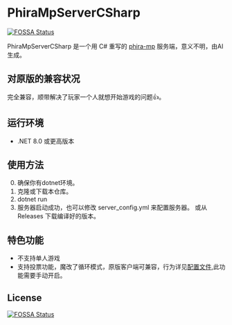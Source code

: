 # PhiraMpServerCSharp
[![FOSSA Status](https://app.fossa.com/api/projects/git%2Bgithub.com%2FNuanRMxi-Lazy-Team%2FPhiraMpServerCSharp.svg?type=shield)](https://app.fossa.com/projects/git%2Bgithub.com%2FNuanRMxi-Lazy-Team%2FPhiraMpServerCSharp?ref=badge_shield)

PhiraMpServerCSharp 是一个用 C# 重写的 [phira-mp](https://github.com/teamflos/phira-mp) 服务端，意义不明，由AI生成。  

## 对原版的兼容状况
完全兼容，顺带解决了玩家一个人就想开始游戏的问题👍。

## 运行环境
- .NET 8.0 或更高版本

## 使用方法
0. 确保你有dotnet环境。
1. 克隆或下载本仓库。
2. dotnet run
3. 服务器启动成功，也可以修改 server_config.yml 来配置服务器。
或从 Releases 下载编译好的版本。

## 特色功能
- 不支持单人游戏
- 支持投票功能，魔改了循环模式，原版客户端可兼容，行为详见[配置文件](https://github.com/NuanRMxi-Lazy-Team/PhiraMpServerCSharp/blob/main/server_config.example.yml),此功能需要手动开启。

## License
[![FOSSA Status](https://app.fossa.com/api/projects/git%2Bgithub.com%2FNuanRMxi-Lazy-Team%2FPhiraMpServerCSharp.svg?type=large)](https://app.fossa.com/projects/git%2Bgithub.com%2FNuanRMxi-Lazy-Team%2FPhiraMpServerCSharp?ref=badge_large)